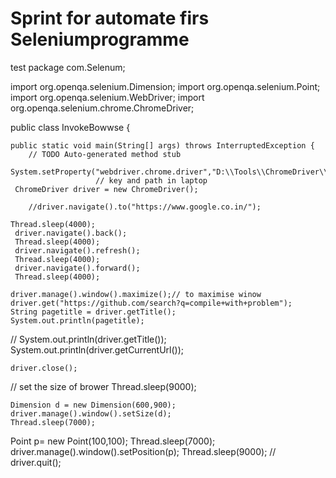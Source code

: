 # Sprint for automate firs Seleniumprogramme
test
package com.Selenum;



import org.openqa.selenium.Dimension;
import org.openqa.selenium.Point;
import org.openqa.selenium.WebDriver;
import org.openqa.selenium.chrome.ChromeDriver;

public class InvokeBowwse {

	public static void main(String[] args) throws InterruptedException {
		// TODO Auto-generated method stub
		System.setProperty("webdriver.chrome.driver","D:\\Tools\\ChromeDriver\\chromedriver.exe");
	                   // key and path in laptop
	 ChromeDriver driver = new ChromeDriver();
	 
		//driver.navigate().to("https://www.google.co.in/");
	
	Thread.sleep(4000);
	 driver.navigate().back();
	 Thread.sleep(4000);
	 driver.navigate().refresh();
	 Thread.sleep(4000);
	 driver.navigate().forward();
	 Thread.sleep(4000);

	driver.manage().window().maximize();// to maximise winow 
    driver.get("https://github.com/search?q=compile+with+problem");
    String pagetitle = driver.getTitle();
    System.out.println(pagetitle);
  //  System.out.println(driver.getTitle());
    System.out.println(driver.getCurrentUrl());
   
    driver.close();
   // set the size of brower
	 Thread.sleep(9000);

    Dimension d = new Dimension(600,900);
    driver.manage().window().setSize(d);
    Thread.sleep(7000);
Point p= new Point(100,100);
Thread.sleep(7000);
driver.manage().window().setPosition(p);
Thread.sleep(9000);
  //  driver.quit();
    
